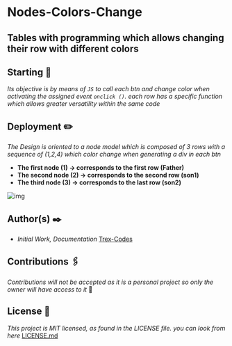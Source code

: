 # Nodes-Colors-Change
## Tables with programming which allows changing their row with different colors

## Starting 📐
_Its objective is by means of `JS` to call each btn and change color when activating the assigned event `onclick ()`.
each row has a specific function which allows greater versatility within the same code_

## Deployment ✏️
_The Design is oriented to a node model which is composed of 3 rows with a sequence of (1,2,4) which color change when generating a div in each btn_
- **The first node (1) -> corresponds to the first row (Father)**
- **The second node (2) -> corresponds to the second row (son1)**
- **The third node (3) -> corresponds to the last row (son2)**

![img](https://github.com/Trex-Codes/0.10-Nodes-Colors-Change/blob/master/Assets/README%20picture.png)

## Author(s) ✒️
- _Initial Work, Documentation_ [Trex-Codes](https://github.com/Trex-Codes)

## Contributions 🖇️
_Contributions will not be accepted as it is a personal project so only the owner will have access to it_ 💬

## License 📄
_This project is MIT licensed, as found in the LICENSE file. you can look from here_ [LICENSE.md](https://github.com/Trex-Codes/0.10-Nodes-Colors-Change/blob/master/LICENSE)
